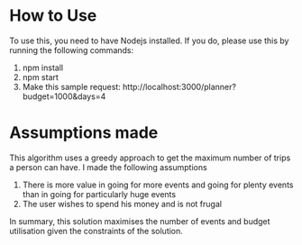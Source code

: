 # How to Use
To use this, you need to have Nodejs installed.
If you do, please use this by running the following commands:

1. npm install
2. npm start
3. Make this sample request: http://localhost:3000/planner?budget=1000&days=4

# Assumptions made

This algorithm uses a greedy approach to get the maximum number of trips a person can have.
I made the following assumptions

1. There is more value in going for more events and going for plenty events than in going for particularly huge events
2. The user wishes to spend his money and is not frugal

In summary, this solution maximises the number of events and budget utilisation given the constraints of the solution.